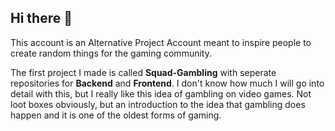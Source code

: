 ## Hi there 👋

This account is an Alternative Project Account meant to inspire people to create random things for the gaming community.

The first project I made is called **Squad-Gambling** with seperate repositories for **Backend** and **Frontend**. I don't know how much I will go into detail with this, but I really like this idea of gambling on video games. Not loot boxes obviously, but an introduction to the idea that gambling does happen and it is one of the oldest forms of gaming.
